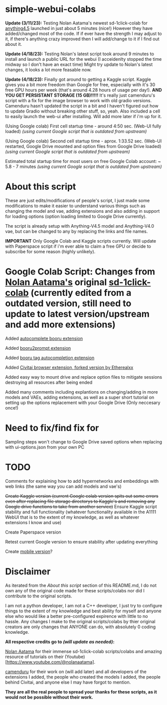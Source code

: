 # simple-webui-colabs


**Update (3/11/23):** Testing Nolan Aatama's newest sd-1click-colab for [anything4.5](https://colab.research.google.com/github/nolanaatama/sd-1click-colab/blob/main/anythingv4.5.ipynb) launched in just about 5 minutes (nice!) However they have added/changed most of the code. If if ever have the strength I may adjust to it, if there's anything crazy improved then I will add/change to it if I find out about it.

**Update (4/18/23):** Testing Nolan's latest script took around 9 minutes to install and launch a public URL for the webui (I acceidenlty stopped the time midway so I don't have an exact time) Might try update to Nolan's latest changes, it looks a lot more feasable now.

**Update (4/18/23):** Finally got around to getting a Kaggle script. Kaggle gives you a bit more freedom than Google for free, especially with it's 30 free GPU hours per week (that's around 4.28 hours of usage per day!). **AND YOU GET PERSISTANT STORAGE (15 GB)!!!!!** It's really just camenduru's script with a fix for the image browser to work with old gradio versions. Camenduru hasn't updated the script in a bit and I haven't figured out how to update Gradio without breaking other stuff, so, yeah. Also included a cell to easily launch the web-ui after installing. Will add more later if i'm up for it.

(Using Google colab) First cell startup time - around 4:50 sec. (Web-UI fully loaded) *(using current Google script that is outdated from upstream)*

(Using Google colab) Second cell startup time - aprox. 1:33.52 sec. (Web-UI restarted, Google Drive mounted and option files from Google Drive loaded) *(using current Google script that is outdated from upstream)*


Estimated total startup time for most users on free Google Colab account: ~ 5.8 - 7 minutes *(using current Google script that is outdated from upstream)*



# About this script

These are just edits/modifications of people's script, I just made some modifications to make it easier to understand various things such as changing the model and vae, adding extensions and also adding in support for loading options (option loading limited to Google Drive currently).

The script is already setup with Anything-V4.5 model and Anything-V4.0 vae, but can be changed to any by replacing the links and file names.

**IMPORTANT** Only Google Colab and Kaggle scripts currently. Will update with Paperspace script if i'm ever able to claim a free GPU or decide to subscribe for some reason (highly unlikely).



# Google Colab Script: Changes from [Nolan Aatama's](https://github.com/nolanaatama) original [sd-1click-colab](https://github.com/nolanaatama/sd-1click-colab) (currently edited from a outdated version, still need to update to latest version/upstream and add more extensions)
     
Added [autocomplete booru extension](https://github.com/DominikDoom/a1111-sd-webui-tagcomplete)

Added [booru2prompt extension](https://github.com/Malisius/booru2prompt)

Added [booru tag autocompletion extension](https://github.com/DominikDoom/a1111-sd-webui-tagcomplete)

Added [Civitai browser extension, forked version by Etherealxx](https://github.com/etherealxx/sd-civitai-browser)

Added easy way to mount drive and replace option files to mitigate sessions destroying all resources after being ended

Added many comments including explantions on changing/adding in more models and VAEs, adding extensions, as well as a super short tutorial on setting up the options replacement with your Google Drive (Only neccesary once!)

# Need to fix/find fix for

Sampling steps won't change to Google Drive saved options when replacing with ui-options.json from your own PC

# TODO

Comments for explaining how to add hypernetworks and embeddings with web links (the same way you can add models and vae's)

~~Create Kaggle version (current Google colab version spits out some errors even after replacing file storage directorys to Kaggle's and removing any Google drive functions to take from another service)~~ Ensure Kaggle script stability and full functionality (whatever functionality available in the A1111 WebUI that is to the extent of my knowledge, as well as whatever extensions I know and use)

Create Paperspace version

Retest current Google version to ensure stability after updating everything

Create [mobile version](https://github.com/nolanaatama/sd-1click-colab-mobile)? 

# Disclaimer

As iterated from the *About this script* section of this README.md, I do not own any of the original code made for these scripts/colabs nor did I contribute to the original scripts.

I am not a python developer, I am not a C++ developer, I just try to configure things to the extent of my knowledge and best ability for myself and anyone else who would like a better pre-configured expirence with little to no hassle. Any changes I make to the original scripts/colabs by thier original creators are only changes that ANYONE can do, with absolutely 0 coding knowledge.

**All respective credits go to _(will update as needed)_:**

[Nolan Aatama](https://github.com/nolanaatama) for their immense sd-1click-colab scripts/colabs and amazing resource of tutorials on their (Youtube)[https://www.youtube.com/@nolanaatama].

[camenduru](https://linktr.ee/camenduru) for their work on (will add later)
and all developers of the extensions I added, the people who created the models I added, the people behind Civitai, and anyone else I may have forgot to mention.

**They are all the real people to spread your thanks for these scripts, as it would not be possible without their work.**
